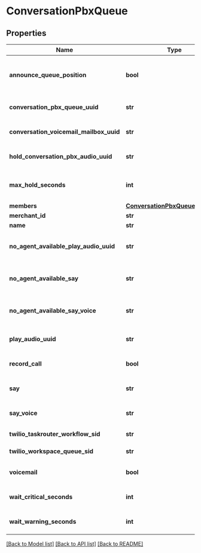 # ConversationPbxQueue

## Properties
Name | Type | Description | Notes
------------ | ------------- | ------------- | -------------
**announce_queue_position** | **bool** | If true, the customer is told their queue position upon entering the queue | [optional] 
**conversation_pbx_queue_uuid** | **str** | Conversation Pbx Queue unique identifier | [optional] 
**conversation_voicemail_mailbox_uuid** | **str** | The voicemail mailbox associated with this queue | [optional] 
**hold_conversation_pbx_audio_uuid** | **str** | The audio to play while holding in a queue | [optional] 
**max_hold_seconds** | **int** | The maximum number of seconds for a customer to hold in a queue | [optional] 
**members** | [**ConversationPbxQueueMembers**](ConversationPbxQueueMembers.md) |  | [optional] 
**merchant_id** | **str** | Merchant Id | [optional] 
**name** | **str** | Name of queue | [optional] 
**no_agent_available_play_audio_uuid** | **str** | When no agent is available after the max_hold_seconds, say this | [optional] 
**no_agent_available_say** | **str** | When no agent is available after the max_hold_seconds, say this | [optional] 
**no_agent_available_say_voice** | **str** | The type of voice used to say text when no agent is available | [optional] 
**play_audio_uuid** | **str** | Audio played when customer enters a queue | [optional] 
**record_call** | **bool** | If true, any calls in this queue are recorded | [optional] 
**say** | **str** | Say text when a customer enters queue | [optional] 
**say_voice** | **str** | The type of voice to use when say text is spoken | [optional] 
**twilio_taskrouter_workflow_sid** | **str** | Twilio taskrouter workflow sid | [optional] 
**twilio_workspace_queue_sid** | **str** | Twilio workspace queue sid | [optional] 
**voicemail** | **bool** | If true, this queue has a voicemail associated with it | [optional] 
**wait_critical_seconds** | **int** | Wait time in seconds before critical | [optional] 
**wait_warning_seconds** | **int** | Wait time in seconds before warning | [optional] 

[[Back to Model list]](../README.md#documentation-for-models) [[Back to API list]](../README.md#documentation-for-api-endpoints) [[Back to README]](../README.md)


